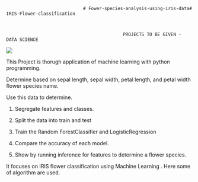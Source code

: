                                  # Fower-species-analysis-using-iris-data# IRIS-Flower-classification
                               
                                                     
                                                                     
                                                PROJECTS TO BE GIVEN - DATA SCIENCE

<img src="https://miro.medium.com/max/875/1*7bnLKsChXq94QjtAiRn40w.png">

This Project is thorugh application of machine learning with python programming.

Determine based on sepal length, sepal width, petal length, and petal width flower species name.

Use this data to determine.

1. Segregate features and classes.

2. Split the data into train and test

3. Train the Random ForestClassifier and LogisticRegression 

4. Compare the accuracy of each model.

5. Show by running inference for features to determine a flower species.

It focuses on IRIS flower classification using Machine Learning . 
Here some of algorithm are used.
